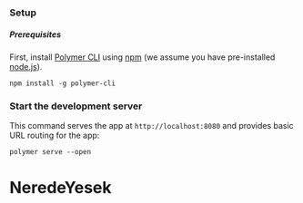 ### Setup

##### Prerequisites

First, install [Polymer CLI](https://github.com/Polymer/polymer-cli) using
[npm](https://www.npmjs.com) (we assume you have pre-installed [node.js](https://nodejs.org)).

    npm install -g polymer-cli
    
### Start the development server

This command serves the app at `http://localhost:8080` and provides basic URL
routing for the app:

    polymer serve --open

# NeredeYesek
